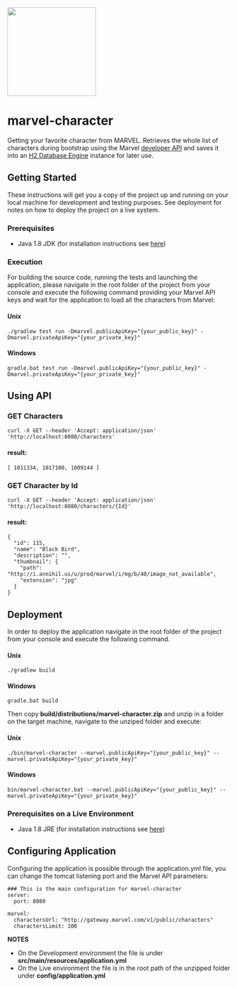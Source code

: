 <img src="https://i.annihil.us/u/prod/misc/marvel.svg" width=200/>

# marvel-character
Getting your favorite character from MARVEL. Retrieves the whole list of characters during bootstrap using the Marvel [developer API](https://developer.marvel.com/docs) and saves it into an [H2 Database Engine](http://www.h2database.com/html/main.html) instance for later use.

## Getting Started
These instructions will get you a copy of the project up and running on your local machine for development and testing purposes. See deployment for notes on how to deploy the project on a live system.

### Prerequisites
* Java 1.8 JDK (for installation instructions see [here](https://docs.oracle.com/javase/8/docs/technotes/guides/install/install_overview.html))

### Execution
For building the source code, running the tests and launching the application, please navigate in the root folder of the project from your console and execute the following command providing your Marvel API keys and wait for the application to load all the characters from Marvel:

#### Unix
`./gradlew test run -Dmarvel.publicApiKey="{your_public_key}" -Dmarvel.privateApiKey="{your_private_key}"`

#### Windows
`gradle.bat test run -Dmarvel.publicApiKey="{your_public_key}" -Dmarvel.privateApiKey="{your_private_key}"`

## Using API

### GET Characters
`curl -X GET --header 'Accept: application/json' 'http://localhost:8080/characters'`

#### result:
`[ 1011334, 1017100, 1009144 ]`

### GET Character by Id
`curl -X GET --header 'Accept: application/json' 'http://localhost:8080/characters/{Id}'`

#### result:
```
{
  "id": 115,
  "name": "Black Bird",
  "description": "",
  "thumbnail": {
    "path": "http://i.annihil.us/u/prod/marvel/i/mg/b/40/image_not_available",
    "extension": "jpg"
  }
}
```

## Deployment
In order to deploy the application navigate in the root folder of the project from your console and execute the following command.

#### Unix
`./gradlew build`

#### Windows
`gradle.bat build`

Then copy **build/distributions/marvel-character.zip** and unzip in a folder on the target machine, navigate to the unziped folder and execute:

#### Unix
`./bin/marvel-character --marvel.publicApiKey="{your_public_key}" --marvel.privateApiKey="{your_private_key}"`

#### Windows
`bin/marvel-character.bat --marvel.publicApiKey="{your_public_key}" --marvel.privateApiKey="{your_private_key}"`

### Prerequisites on a Live Environment
* Java 1.8 JRE (for installation instructions see [here](https://docs.oracle.com/javase/8/docs/technotes/guides/install/install_overview.html))

## Configuring Application
Configuring the application is possible through the application.yml file, you can change the tomcat listening port and the Marvel API parameters:
```
### This is the main configuration for marvel-character
server:
  port: 8080

marvel:
  charactersUrl: "http://gateway.marvel.com/v1/public/characters"
  charactersLimit: 100
```

**NOTES**
* On the Development environment the file is under **src/main/resources/application.yml**
* On the Live environment the file is in the root path of the unzipped folder under **config/application.yml**